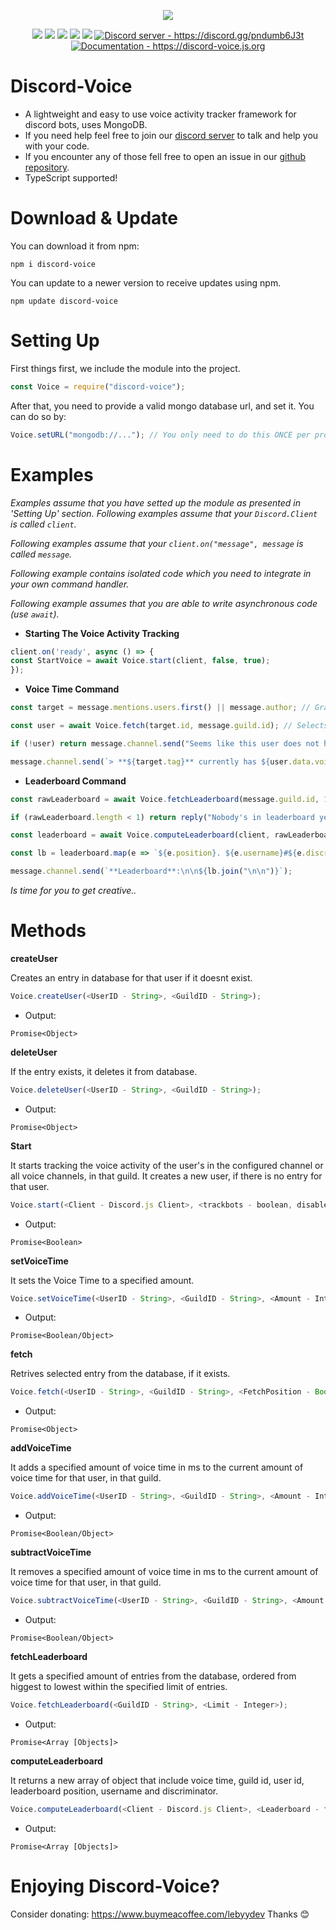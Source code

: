 <p align="center"><a href="https://nodei.co/npm/discord-voice/"><img src="https://nodei.co/npm/discord-voice.png"></a></p>
<p align="center"><img src="https://img.shields.io/npm/v/discord-voice"> <img src="https://img.shields.io/github/repo-size/Lebyy/discord-voice"> <img src="https://img.shields.io/npm/l/discord-voice"> <img src="https://img.shields.io/github/contributors/Lebyy/discord-voice"> <img src="https://img.shields.io/github/package-json/dependency-version/Lebyy/discord-voice/mongoose"> <a href="https://discord.gg/pndumb6J3t"><img src="https://discordapp.com/api/guilds/815261972450115585/widget.png" alt="Discord server - https://discord.gg/pndumb6J3t"/></a> <a href="https://discord-voice.js.org"><img src="https://img.shields.io/badge/Documentation-Click%20here-blue" alt="Documentation - https://discord-voice.js.org"/></a></p>

# Discord-Voice
- A lightweight and easy to use voice activity tracker framework for discord bots, uses MongoDB.
- If you need help feel free to join our <a href="https://discord.gg/pndumb6J3t">discord server</a> to talk and help you with your code.
- If you encounter any of those fell free to open an issue in our <a href="https://github.com/Lebyy/discord-voice/issues">github repository</a>.
- TypeScript supported!

# Download & Update
You can download it from npm:
```cli
npm i discord-voice
```
You can update to a newer version to receive updates using npm.
```cli
npm update discord-voice
```

# Setting Up
First things first, we include the module into the project.
```js
const Voice = require("discord-voice");
```
After that, you need to provide a valid mongo database url, and set it. You can do so by:
```js
Voice.setURL("mongodb://..."); // You only need to do this ONCE per process.
```

# Examples
*Examples assume that you have setted up the module as presented in 'Setting Up' section.*
*Following examples assume that your `Discord.Client` is called `client`.*

*Following examples assume that your `client.on("message", message` is called `message`.*

*Following example contains isolated code which you need to integrate in your own command handler.*

*Following example assumes that you are able to write asynchronous code (use `await`).*

- **Starting The Voice Activity Tracking**

```js
client.on('ready', async () => {
const StartVoice = await Voice.start(client, false, true);
});
```
- **Voice Time Command**

```js
const target = message.mentions.users.first() || message.author; // Grab the target.

const user = await Voice.fetch(target.id, message.guild.id); // Selects the target from the database.

if (!user) return message.channel.send("Seems like this user does not have any Voice Activity so far..."); // If there isnt such user in the database, we send a message in general.

message.channel.send(`> **${target.tag}** currently has ${user.data.voiceTime}ms of Voice Time!`); // We show the voice time. (OPTIONAL: You can also use the ms package here if you want it to be more concise.)
```

- **Leaderboard Command**

```js
const rawLeaderboard = await Voice.fetchLeaderboard(message.guild.id, 10); // We grab top 10 users with most message(s) in the current server.

if (rawLeaderboard.length < 1) return reply("Nobody's in leaderboard yet.");

const leaderboard = await Voice.computeLeaderboard(client, rawLeaderboard, true); // We process the leaderboard.

const lb = leaderboard.map(e => `${e.position}. ${e.username}#${e.discriminator}\nVoice Time: ${e.voiceTime}ms`); // We map the outputs.

message.channel.send(`**Leaderboard**:\n\n${lb.join("\n\n")}`);
```

*Is time for you to get creative..*

# Methods
**createUser**

Creates an entry in database for that user if it doesnt exist.
```js
Voice.createUser(<UserID - String>, <GuildID - String>);
```
- Output:
```
Promise<Object>
```
**deleteUser**

If the entry exists, it deletes it from database.
```js
Voice.deleteUser(<UserID - String>, <GuildID - String>);
```
- Output:
```
Promise<Object>
```
**Start**

It starts tracking the voice activity of the user's in the configured channel or all voice channels, in that guild. It creates a new user, if there is no entry for that user. 
```js
Voice.start(<Client - Discord.js Client>, <trackbots - boolean, disabled by default>, <trackallchannels - boolean, enabled by default>, <channelID - String>);
```
- Output:
```
Promise<Boolean>
```
**setVoiceTime**

It sets the Voice Time to a specified amount.
```js
Voice.setVoiceTime(<UserID - String>, <GuildID - String>, <Amount - Integer>);
```
- Output:
```
Promise<Boolean/Object>
```
**fetch**

Retrives selected entry from the database, if it exists.
```js
Voice.fetch(<UserID - String>, <GuildID - String>, <FetchPosition - Boolean>);
```
- Output:
```
Promise<Object>
```
**addVoiceTime**

It adds a specified amount of voice time in ms to the current amount of voice time for that user, in that guild.
```js
Voice.addVoiceTime(<UserID - String>, <GuildID - String>, <Amount - Integer>);
```
- Output:
```
Promise<Boolean/Object>
```
**subtractVoiceTime**

It removes a specified amount of voice time in ms to the current amount of voice time for that user, in that guild.
```js
Voice.subtractVoiceTime(<UserID - String>, <GuildID - String>, <Amount - Integer>);
```
- Output:
```
Promise<Boolean/Object>
```
**fetchLeaderboard**

It gets a specified amount of entries from the database, ordered from higgest to lowest within the specified limit of entries.
```js
Voice.fetchLeaderboard(<GuildID - String>, <Limit - Integer>);
```
- Output:
```
Promise<Array [Objects]>
```
**computeLeaderboard**

It returns a new array of object that include voice time, guild id, user id, leaderboard position, username and discriminator.
```js
Voice.computeLeaderboard(<Client - Discord.js Client>, <Leaderboard - fetchLeaderboard output>, <fetchUsers - boolean, disabled by default>);
```
- Output:
```
Promise<Array [Objects]>
```

# Enjoying Discord-Voice?
Consider donating: https://www.buymeacoffee.com/lebyydev
Thanks 😊
